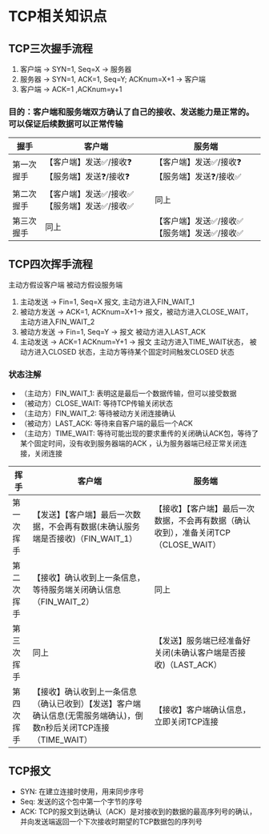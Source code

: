 # TCP相关知识点

## TCP三次握手流程
1. 客户端 -> SYN=1, Seq=X -> 服务器
2. 服务器 -> SYN=1, ACK=1, Seq=Y; ACKnum=X+1 -> 客户端
3. 客户端 -> ACK=1 ,ACKnum=y+1

### 目的：客户端和服务端双方确认了自己的接收、发送能力是正常的。可以保证后续数据可以正常传输

| 握手       | 客户端                                      | 服务端                                      |
| ---------- | ------------------------------------------- | ------------------------------------------- |
| 第一次握手 | 【客户端】发送✅/接收❓【服务端】发送❓/接收❓  | 【客户端】发送✅/接收❓ 【服务端】发送❓/接收✅ |
| 第二次握手 | 【客户端】发送✅/接收✅ 【服务端】发送✅/接收✅ | 同上                                        |
| 第三次握手 | 同上                                        | 【客户端】发送✅/接收✅ 【服务端】发送✅/接收✅ |

## TCP四次挥手流程
主动方假设客户端
被动方假设服务端
1. 主动发送 -> Fin=1, Seq=X 报文, 主动方进入FIN_WAIT_1
2. 被动方发送 -> ACK=1, ACKnum=X+1-> 报文，被动方进入CLOSE_WAIT， 主动方进入FIN_WAIT_2
3. 被动方发送 -> Fin=1, Seq=Y -> 报文 被动方进入LAST_ACK
4. 主动发送 -> ACK=1 ACKnum=Y+1 -> 报文 主动方进入TIME_WAIT状态， 被动方进入CLOSED 状态，主动方等待某个固定时间触发CLOSED 状态

### 状态注解
   - （主动方）FIN_WAIT_1: 表明这是最后一个数据传输，但可以接受数据
   - （被动方）CLOSE_WAIT: 等待TCP传输关闭状态
   - （主动方）FIN_WAIT_2: 等待被动方关闭连接确认
   - （被动方）LAST_ACK: 等待来自客户端的最后一个ACK
   - （主动方）TIME_WAIT: 等待可能出现的要求重传的关闭确认ACK包，等待了某个固定时间，没有收到服务器端的ACK ，认为服务器端已经正常关闭连接，关闭连接

| 挥手       | 客户端                                                                                                            | 服务端                                                                              |
| ---------- | ----------------------------------------------------------------------------------------------------------------- | ----------------------------------------------------------------------------------- |
| 第一次挥手 | 【发送】【客户端】最后一次数据，不会再有数据(未确认服务端是否接收)（FIN_WAIT_1）                                  | 【接收】【客户端】最后一次数据，不会再有数据（确认收到），准备关闭TCP（CLOSE_WAIT） |
| 第二次挥手 | 【接收】确认收到上一条信息，等待服务端关闭确认信息（FIN_WAIT_2）                                                  | 同上                                                                                |
| 第三次挥手 | 同上                                                                                                              | 【发送】服务端已经准备好关闭(未确认客户端是否接收)（LAST_ACK）                      |
| 第四次挥手 | 【接收】确认收到上一条信息（确认已收到）【发送】客户端确认信息(无需服务端确认)，倒数n秒后关闭TCP连接（TIME_WAIT） | 【接收】客户端确认信息，立即关闭TCP连接                                             |

## TCP报文
- SYN: 在建立连接时使用，用来同步序号
- Seq: 发送的这个包中第一个字节的序号
- ACK: TCP的报文到达确认（ACK）是对接收到的数据的最高序列号的确认，并向发送端返回一个下次接收时期望的TCP数据包的序列号
